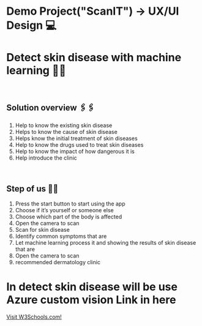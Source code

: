# Demo Project("ScanIT") -> UX/UI Design 💻

<h1>Detect skin disease with machine learning 🔬🦠</h1>
</br>
<h2>Solution overview 🖇️🖇️</h2>
<ol>
<li>Help to know the existing skin disease</li>
<li>Helps to know the cause of skin disease</li>
<li>Helps know the initial treatment of skin diseases</li>
<li>Help to know the drugs used to treat skin diseases</li>
<li>Help to know the impact of how dangerous it is</li>
<li>Help introduce the clinic</li>
</ol>
</br>
<h2>Step of us 📝📝</h2>
<ol>
<li>Press the start button to start using the app</li>
<li>Choose if it’s yourself or someone else</li>
<li>Choose which part of the body is affected</li>
<li>Open the camera to scan</li>
<li>Scan for skin disease</li>
<li>Identify common symptoms that are</li>
<li>Let machine learning process it and showing the results of skin disease that are</li>
<li>Open the camera to scan</li>
<li>recommended dermatology clinic</li>
</ol>
<h1>In detect skin disease will be use Azure custom vision Link in here</h1>
<a href="https://www.w3schools.com">Visit W3Schools.com!</a>
